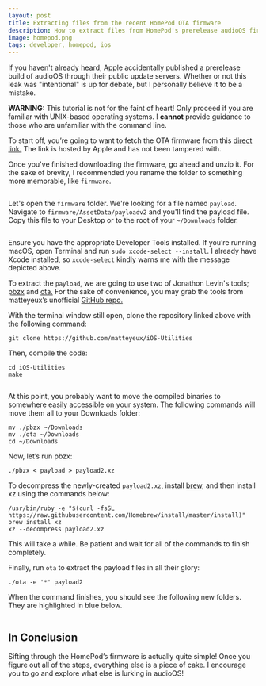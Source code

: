 ```yaml
---
layout: post
title: Extracting files from the recent HomePod OTA firmware
description: How to extract files from HomePod's prerelease audioOS firmware.
image: homepod.png
tags: developer, homepod, ios
---
```


If you [haven't](https://twitter.com/iOSReleases/status/890727145487691777) [already](https://9to5mac.com/2017/07/28/homepod-firmware-details/) [heard,](https://www.macrumors.com/2017/07/29/homepod-firmware-details-apple-smart-speaker/) Apple accidentally published a prerelease build of audioOS through their public update servers. Whether or not this leak was "intentional" is up for debate, but I personally believe it to be a mistake.

<null></null>

<div class="message">
<strong>WARNING:</strong> This tutorial is not for the faint of heart! Only proceed if you are familiar with UNIX-based operating systems. I <strong>cannot</strong> provide guidance to those who are unfamiliar with the command line.
</div>

To start off, you’re going to want to fetch the OTA firmware from this [direct link.](https://secure-appldnld.apple.com/ios11.0seeds/091-23521-20170827-D4B9565E-731F-11E7-89EE-CBC601BA0AE3/com_apple_MobileAsset_SoftwareUpdate/6841e048050f1f38ecc68977bbdc76d746da6559.zip) The link is hosted by Apple and has not been tampered with.

Once you've finished downloading the firmware, go ahead and unzip it. For the sake of brevity, I recommended you rename the folder to something more memorable, like `firmware`.

<img data-src="https://user-images.githubusercontent.com/9056756/28853854-52517698-7701-11e7-9e5e-294dcacc3f9c.png" class="lazyload">

Let's open the `firmware` folder. We're looking for a file named `payload`. Navigate to `firmware/AssetData/payloadv2` and you'll find the payload file. Copy this file to your Desktop or to the root of your `~/Downloads` folder.

<img data-src="https://user-images.githubusercontent.com/9056756/28853863-5d6b11ec-7701-11e7-9795-974385bd40a3.png" class="lazyload">

Ensure you have the appropriate Developer Tools installed. If you’re running macOS, open Terminal and run `sudo xcode-select --install`. I already have Xcode installed, so `xcode-select` kindly warns me with the message depicted above.

To extract the `payload`, we are going to use two of Jonathon Levin's tools; [pbzx](http://www.newosxbook.com/src.jl?tree=listings&file=pbzx.c) and [ota.](http://www.newosxbook.com/src.jl?tree=listings&file=ota.c)  For the sake of convenience, you may grab the tools from matteyeux’s unofficial [GitHub repo.](https://github.com/matteyeux/iOS-Utilities)

With the terminal window still open, clone the repository linked above with the following command:

```
git clone https://github.com/matteyeux/iOS-Utilities
```

Then, compile the code:

```
cd iOS-Utilities
make
```

<img data-src="https://user-images.githubusercontent.com/9056756/28853826-258f6840-7701-11e7-816e-eb7ff01e83bb.png" class="lazyload">

At this point, you probably want to move the compiled binaries to somewhere easily accessible on your system. The following commands will move them all to your Downloads folder:

```
mv ./pbzx ~/Downloads
mv ./ota ~/Downloads
cd ~/Downloads
```

Now, let’s run pbzx:

```
./pbzx < payload > payload2.xz
```

To decompress the newly-created `payload2.xz`, install [brew](https://brew.sh), and then install xz using the commands below:

```
/usr/bin/ruby -e "$(curl -fsSL https://raw.githubusercontent.com/Homebrew/install/master/install)"
brew install xz
xz --decompress payload2.xz
```

This will take a while. Be patient and wait for all of the commands to finish completely.

Finally, run `ota` to extract the payload files in all their glory:

```
./ota -e '*' payload2
```

When the command finishes, you should see the following new folders. They are highlighted in blue below.

<img data-src="https://user-images.githubusercontent.com/9056756/28853846-3fef0d9e-7701-11e7-8f1a-7b5475e032ec.png" class="lazyload">

## In Conclusion

Sifting through the HomePod’s firmware is actually quite simple! Once you figure out all of the steps, everything else is a piece of cake. I encourage you to go and explore what else is lurking in audioOS!

